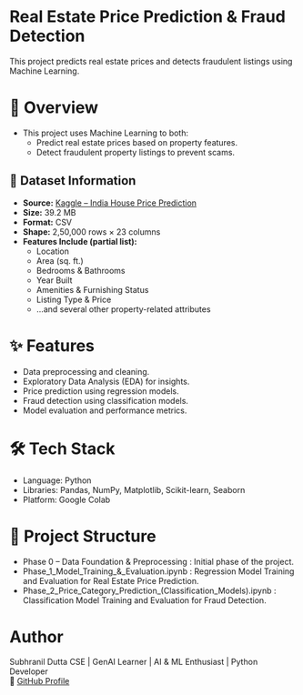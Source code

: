 # Real Estate Price Prediction & Fraud Detection

This project predicts real estate prices and detects fraudulent listings using Machine Learning.

# 📌 Overview
- This project uses Machine Learning to both:
  - Predict real estate prices based on property features.
  - Detect fraudulent property listings to prevent scams.
## 📂 Dataset Information  

- **Source:** [Kaggle – India House Price Prediction](https://www.kaggle.com/datasets/ankushpanday1/india-house-price-prediction)  
- **Size:** 39.2 MB  
- **Format:** CSV  
- **Shape:** 2,50,000 rows × 23 columns  
- **Features Include (partial list):**  
  - Location  
  - Area (sq. ft.)  
  - Bedrooms & Bathrooms  
  - Year Built  
  - Amenities & Furnishing Status  
  - Listing Type & Price   
  - …and several other property-related attributes  

# ✨ Features
- Data preprocessing and cleaning.
- Exploratory Data Analysis (EDA) for insights.
- Price prediction using regression models.
- Fraud detection using classification models.
- Model evaluation and performance metrics.

# 🛠️ Tech Stack
- Language: Python
- Libraries: Pandas, NumPy, Matplotlib, Scikit-learn, Seaborn
- Platform: Google Colab

# 📂 Project Structure
- Phase 0 – Data Foundation & Preprocessing : Initial phase of the project.
- Phase_1_Model_Training_&_Evaluation.ipynb : Regression Model Training and Evaluation for Real Estate Price Prediction.
- Phase_2_Price_Category_Prediction_(Classification_Models).ipynb : Classification Model Training and Evaluation for Fraud Detection.

#  Author
Subhranil Dutta
CSE | GenAI Learner | AI & ML Enthusiast | Python Developer  
🔗 [GitHub Profile](https://github.com/subhranil-gen-ai)

